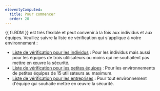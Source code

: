 ```yaml
---
eleventyComputed:
  title: Pour commencer
  order: 20
---
```

{{ fr.RDM }} est très flexible et peut convenir à la fois aux individus et aux équipes. Veuillez suivre la liste de vérification qui s'applique à votre environnement :

* [Liste de vérification pour les individus](/rdm/mac/getting-started/checklist-individuals/) : Pour les individus mais aussi pour les équipes de trois utilisateurs ou moins qui ne souhaitent pas mettre en œuvre la sécurité.
* [Liste de vérification pour les petites équipes](/rdm/mac/getting-started/checklist-small-teams/) : Pour les environnements de petites équipes de 15 utilisateurs au maximum.
* [Liste de vérification pour les entreprises](/rdm/mac/getting-started/checklist-teams/) : Pour tout environnement d'équipe qui souhaite mettre en œuvre la sécurité.
